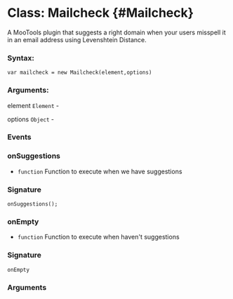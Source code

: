 Class: Mailcheck {#Mailcheck}
==============================

A MooTools plugin that suggests a right domain when your users misspell it in an email address using Levenshtein Distance.

### Syntax:

    var mailcheck = new Mailcheck(element,options)

### Arguments:

element `Element` - 

options `Object` - 

### Events

### onSuggestions

* `function` Function to execute when we have suggestions

### Signature

    onSuggestions();

### onEmpty

* `function` Function to execute when haven't suggestions

### Signature

    onEmpty

### Arguments

